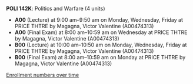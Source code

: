 **POLI 142K**: Politics and Warfare (4 units)

- **A00** (Lecture) at 9:00 am–9:50 am on Monday, Wednesday, Friday at PRICE THTRE by Magagna, Victor Valentine (A00474313)
- **A00** (Final Exam) at 8:00 am–10:59 am on Wednesday at PRICE THTRE by Magagna, Victor Valentine (A00474313)
- **B00** (Lecture) at 10:00 am–10:50 am on Monday, Wednesday, Friday at PRICE THTRE by Magagna, Victor Valentine (A00474313)
- **B00** (Final Exam) at 8:00 am–10:59 am on Monday at PRICE THTRE by Magagna, Victor Valentine (A00474313)

[Enrollment numbers over time](./POLI142K.tsv)
